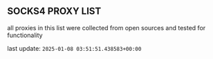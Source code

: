 ## SOCKS4 PROXY LIST

all proxies in this list were collected from open sources and tested for functionality

last update: `2025-01-08 03:51:51.438583+00:00`
